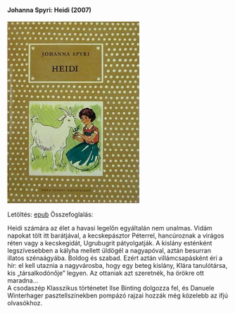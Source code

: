 #### <a name="id_983">Johanna Spyri: Heidi (2007)</a>
<img src="https://github.com/BercziSandor/calibre_lib/raw/main/Johanna%20Spyri/Heidi%20%28983%29/cover.jpg" alt="cover" width="300"/>

Letöltés: [epub](https://github.com/BercziSandor/calibre_lib/raw/main/Johanna%20Spyri/Heidi%20%28983%29/Heidi%20-%20Johanna%20Spyri.epub)
Összefoglalás:
<div>
<p>Heidi számára az élet a havasi legelőn egyáltalán nem unalmas. Vidám napokat tölt itt barátjával, a kecskepásztor Péterrel, hancúroznak a virágos réten vagy a kecskegidát, Ugrubugrit pátyolgatják. A kislány esténként legszívesebben a kályha mellett üldögél a nagyapóval, aztán besurran illatos szénaágyába. Boldog és szabad. Ezért aztán villámcsapásként éri a hír: el kell utaznia a nagyvárosba, hogy egy beteg kislány, Klára tanulótársa, kis „társalkodónője” legyen. Az ottaniak azt szeretnék, ha örökre ott maradna…<br>A csodaszép Klasszikus történetet Ilse Binting dolgozza fel, és Danuele Winterhager pasztellszínekben pompázó rajzai hozzák még közelebb az ifjú olvasókhoz.</p></div>

